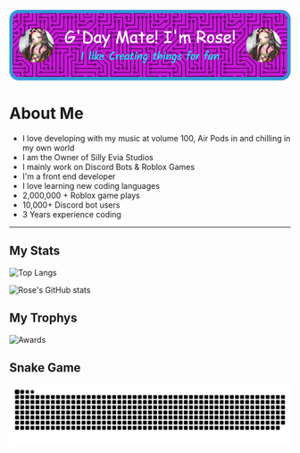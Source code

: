 ![Header](./Assets/Images/Header.png)

# About Me
* I love developing with my music at volume 100, Air Pods in and chilling in my own world
* I am the Owner of <a herf="https://discord.gg/2kFJVUzjat">Silly Evia Studios</a>
* I mainly work on Discord Bots & Roblox Games
* I'm a front end developer
* I love learning new coding languages
* 2,000,000 + Roblox game plays
* 10,000+ Discord bot users
* 3 Years experience coding
---
## My Stats
![Top Langs](https://github-readme-stats.vercel.app/api/top-langs/?username=SillyNoobStudios&langs_count=10) 

![Rose's GitHub stats](https://github-readme-stats.vercel.app/api?username=SillyNoobStudios&count_private=true&show_icons=true&include_all_commits=true)

## My Trophys
![Awards](https://github-profile-trophy.vercel.app/?username=SillyNoobStudios&theme=radical&no-frame=false&no-bg=false&margin-w=4)

## Snake Game
<img src="https://github.com/Platane/snk/raw/output/github-contribution-grid-snake.svg" alt="e" style="max-width: 100%;">

